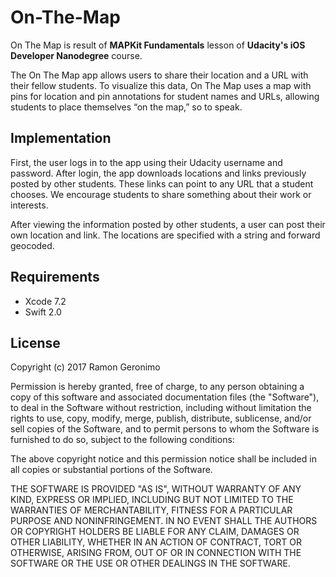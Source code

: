 # On-The-Map

On The Map is result of **MAPKit Fundamentals** lesson of **Udacity's iOS Developer Nanodegree** course.

The On The Map app allows users to share their location and a URL with their fellow students. To visualize this data, 
On The Map uses a map with pins for location and pin annotations for student names and URLs, 
allowing students to place themselves “on the map,” so to speak.


## Implementation

First, the user logs in to the app using their Udacity username and password. 
After login, the app downloads locations and links previously posted by other students. 
These links can point to any URL that a student chooses. We encourage students to share something about their work or interests.

After viewing the information posted by other students, a user can post their own location and link. 
The locations are specified with a string and forward geocoded.

## Requirements

 - Xcode 7.2
 - Swift 2.0

## License

Copyright (c) 2017 Ramon Geronimo

Permission is hereby granted, free of charge, to any person obtaining a copy of this software and associated documentation files (the "Software"), to deal in the Software without restriction, including without limitation the rights to use, copy, modify, merge, publish, distribute, sublicense, and/or sell copies of the Software, and to permit persons to whom the Software is furnished to do so, subject to the following conditions:

The above copyright notice and this permission notice shall be included in all copies or substantial portions of the Software.

THE SOFTWARE IS PROVIDED "AS IS", WITHOUT WARRANTY OF ANY KIND, EXPRESS OR IMPLIED, INCLUDING BUT NOT LIMITED TO THE WARRANTIES OF MERCHANTABILITY, FITNESS FOR A PARTICULAR PURPOSE AND NONINFRINGEMENT. IN NO EVENT SHALL THE AUTHORS OR COPYRIGHT HOLDERS BE LIABLE FOR ANY CLAIM, DAMAGES OR OTHER LIABILITY, WHETHER IN AN ACTION OF CONTRACT, TORT OR OTHERWISE, ARISING FROM, OUT OF OR IN CONNECTION WITH THE SOFTWARE OR THE USE OR OTHER DEALINGS IN THE SOFTWARE.
